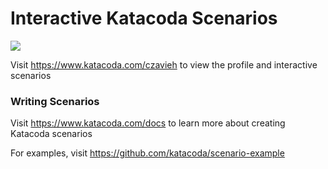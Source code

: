 # Interactive Katacoda Scenarios

[![](http://shields.katacoda.com/katacoda/czavieh/count.svg)](https://www.katacoda.com/czavieh "Get your profile on Katacoda.com")

Visit https://www.katacoda.com/czavieh to view the profile and interactive scenarios

### Writing Scenarios
Visit https://www.katacoda.com/docs to learn more about creating Katacoda scenarios

For examples, visit https://github.com/katacoda/scenario-example
